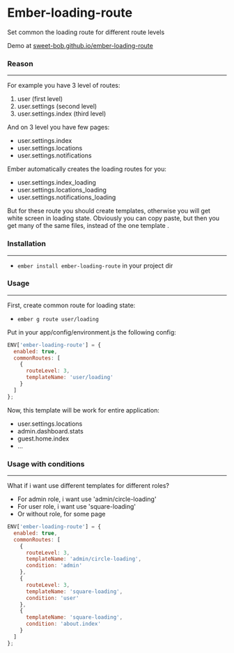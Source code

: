 # Ember-loading-route

Set common the loading route for different route levels

Demo at [sweet-bob.github.io/ember-loading-route](http://sweet-bob.github.io/ember-loading-route)

### Reason
---
For example you have 3 level of routes:

1. user (first level)
2. user.settings (second level)
3. user.settings.index (third level)

And on 3 level you have few pages:

* user.settings.index
* user.settings.locations
* user.settings.notifications

Ember automatically creates the loading routes for you:

* user.settings.index_loading
* user.settings.locations_loading
* user.settings.notifications_loading

But for these route you should create templates, otherwise 
you will get white screen in loading state. Obviously you can 
copy paste, but then you get many of the same files, instead of 
the one template .

### Installation
---
* `ember install ember-loading-route` in your project dir

### Usage
---
First, create common route for loading state:

* `ember g route user/loading`

Put in your app/config/environment.js the following config:

```javascript
ENV['ember-loading-route'] = {
  enabled: true,
  commonRoutes: [
    {
      routeLevel: 3,
      templateName: 'user/loading'
    }
  ]
};
```

Now, this template will be work for entire application:

* user.settings.locations
* admin.dashboard.stats
* guest.home.index
* ...


### Usage with conditions
---
What if i want use different templates for different roles?

* For admin role, i want use 'admin/circle-loading'
* For user role, i want use 'square-loading'
* Or without role, for some page


```javascript
ENV['ember-loading-route'] = {
  enabled: true,
  commonRoutes: [
    {
      routeLevel: 3,
      templateName: 'admin/circle-loading',
      condition: 'admin'
    },
    {
      routeLevel: 3,
      templateName: 'square-loading',
      condition: 'user'
    },
    {
      templateName: 'square-loading',
      condition: 'about.index'
    }
  ]
};
```

